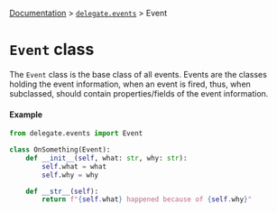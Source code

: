 [Documentation](/docs/documentation.md) > [`delegate.events`](/docs/delegate/events/module.md) > Event

# `Event` class

The `Event` class is the base class of all events. Events are the classes holding the event information, when an event is fired, thus, when subclassed, should contain properties/fields of the event information.

#### Example
```python
from delegate.events import Event

class OnSomething(Event):
    def __init__(self, what: str, why: str):
        self.what = what
        self.why = why

    def __str__(self):
        return f"{self.what} happened because of {self.why}"

```
